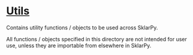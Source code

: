 # <u> Utils </u>

Contains utility functions / objects to be used across SklarPy.

All functions / objects specified in this directory are not intended for user 
use, unless they are importable from elsewhere in SklarPy. 

